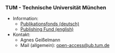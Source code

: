 ### TUM - Technische Universität München

* Information:
	* [Publikationsfonds (deutsch)](http://www.ub.tum.de/publikationsfonds)
	* [Publishing Fund (english)](http://www.ub.tum.de/en/publication-fund)
* Kontakt:
	* Agnes Geißelmann
	* Mail (allgemein): [open-access@ub.tum.de](mailto:open-access@ub.tum.de)
